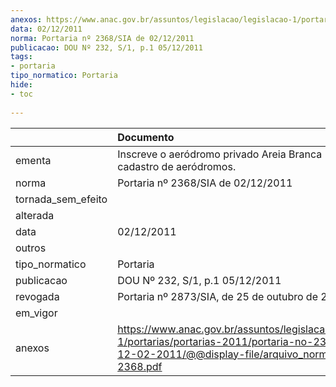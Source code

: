 ```yaml
---
anexos: https://www.anac.gov.br/assuntos/legislacao/legislacao-1/portarias/portarias-2011/portaria-no-2368-sia-de-12-02-2011/@@display-file/arquivo_norma/PA2011-2368.pdf
data: 02/12/2011
norma: Portaria nº 2368/SIA de 02/12/2011
publicacao: DOU Nº 232, S/1, p.1 05/12/2011
tags:
- portaria
tipo_normatico: Portaria
hide: 
- toc 
 
---
```


|                    | Documento                                                                                                                                                         |
|:-------------------|:------------------------------------------------------------------------------------------------------------------------------------------------------------------|
| ementa             | Inscreve o aeródromo privado Areia Branca (AM) no cadastro de aeródromos.                                                                                         |
| norma              | Portaria nº 2368/SIA de 02/12/2011                                                                                                                                |
| tornada_sem_efeito |                                                                                                                                                                   |
| alterada           |                                                                                                                                                                   |
| data               | 02/12/2011                                                                                                                                                        |
| outros             |                                                                                                                                                                   |
| tipo_normatico     | Portaria                                                                                                                                                          |
| publicacao         | DOU Nº 232, S/1, p.1 05/12/2011                                                                                                                                   |
| revogada           | Portaria nº 2873/SIA, de 25 de outubro de 2016.                                                                                                                   |
| em_vigor           |                                                                                                                                                                   |
| anexos             | https://www.anac.gov.br/assuntos/legislacao/legislacao-1/portarias/portarias-2011/portaria-no-2368-sia-de-12-02-2011/@@display-file/arquivo_norma/PA2011-2368.pdf |